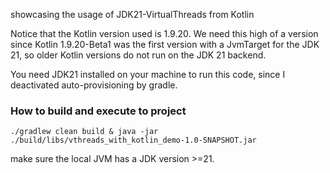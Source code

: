 showcasing the usage of JDK21-VirtualThreads from Kotlin

Notice that the Kotlin version used is 1.9.20. We need this high of a version since Kotlin 1.9.20-Beta1 was the first
version with a JvmTarget for the JDK 21, so older Kotlin versions do not run on the JDK 21 backend.

You need JDK21 installed on your machine to run this code, since I deactivated auto-provisioning by gradle.

### How to build and execute to project

```shell
./gradlew clean build & java -jar ./build/libs/vthreads_with_kotlin_demo-1.0-SNAPSHOT.jar
```
make sure the local JVM has a JDK version >=21.